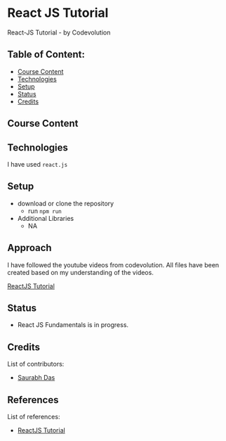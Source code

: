 # React JS Tutorial

React-JS Tutorial - by Codevolution

## Table of Content:

- [Course Content](#course-content)
- [Technologies](#technologies)
- [Setup](#setup)
- [Status](#status)
- [Credits](#credits)

## Course Content

## Technologies

I have used `react.js`

## Setup

- download or clone the repository
  - run `npm run`
- Additional Libraries
  - NA

## Approach

I have followed the youtube videos from codevolution.
All files have been created based on my understanding of the videos.

[ReactJS Tutorial](https://www.youtube.com/playlist?list=PLC3y8-rFHvwgg3vaYJgHGnModB54rxOk3)

## Status

- React JS Fundamentals is in progress.

## Credits

List of contributors:

- [Saurabh Das](dsumansaurabh@gmail.com)

## References

List of references:

- [ReactJS Tutorial](https://www.youtube.com/playlist?list=PLC3y8-rFHvwgg3vaYJgHGnModB54rxOk3)
